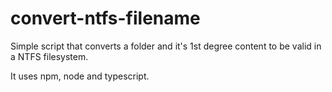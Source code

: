 # convert-ntfs-filename
Simple script that converts a folder and it's 1st degree content to be valid in a NTFS filesystem.

It uses npm, node and typescript.
